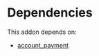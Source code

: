 # Dependencies

This addon depends on:

- [account_payment](https://github.com/bringout/oca-ocb-accounting)
